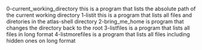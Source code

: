 0-current_working_directory this is a program that lists the absolute path of the current working directory
1-listit this is a program that lists all files and diretories in the atlas-shell directory
2-bring_me_home is program that changes the directory back to the root
3-listfiles is a program that lists all files in long format
4-listmorefiles is a program that lists all files including hidden ones on long format

